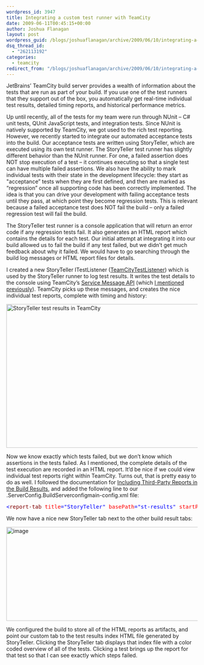 ```yaml
---
wordpress_id: 3947
title: Integrating a custom test runner with TeamCity
date: 2009-06-11T00:45:15+00:00
author: Joshua Flanagan
layout: post
wordpress_guid: /blogs/joshuaflanagan/archive/2009/06/10/integrating-a-custom-test-runner-with-teamcity.aspx
dsq_thread_id:
  - "262113192"
categories:
  - teamcity
redirect_from: "/blogs/joshuaflanagan/archive/2009/06/10/integrating-a-custom-test-runner-with-teamcity.aspx/"
---
```

JetBrains’ TeamCity build server provides a wealth of information about the tests that are run as part of your build. If you use one of the test runners that they support out of the box, you automatically get real-time individual test results, detailed timing reports, and historical performance metrics.

Up until recently, all of the tests for my team were run through NUnit – C# unit tests, QUnit JavaScript tests, and integration tests. Since NUnit is natively supported by TeamCity, we got used to the rich test reporting. However, we recently started to integrate our automated acceptance tests into the build. Our acceptance tests are written using StoryTeller, which are executed using its own test runner. The StoryTeller test runner has slightly different behavior than the NUnit runner. For one, a failed assertion does NOT stop execution of a test – it continues executing so that a single test can have multiple failed assertions. We also have the ability to mark individual tests with their state in the development lifecycle: they start as "acceptance” tests when they are first defined, and then are marked as “regression” once all supporting code has been correctly implemented. The idea is that you can drive your development with failing acceptance tests until they pass, at which point they become regression tests. This is relevant because a failed acceptance test does NOT fail the build – only a failed regression test will fail the build.

The StoryTeller test runner is a console application that will return an error code if any regression tests fail. It also generates an HTML report which contains the details for each test. Our initial attempt at integrating it into our build allowed us to fail the build if any test failed, but we didn’t get much feedback about why it failed. We would have to go searching through the build log messages or HTML report files for details.

I created a new StoryTeller ITestListener (<a href="http://storyteller.tigris.org/source/browse/storyteller/trunk/source/StoryTeller/Engine/TeamCityTestListener.cs?revision=401&view=markup" target="_blank">TeamCityTestListener</a>) which is used by the StoryTeller runner to log test results. It writes the test details to the console using TeamCity’s <a href="http://www.jetbrains.net/confluence/display/TCD4/Build+Script+Interaction+with+TeamCity#BuildScriptInteractionwithTeamCity-ReportingTests" target="_blank">Service Message API</a> (which <a href="https://lostechies.com/blogs/joshuaflanagan/archive/2008/09/10/monkey-patching-rake-for-use-with-teamcity.aspx" target="_blank">I mentioned previously</a>). TeamCity picks up these messages, and creates the nice individual test reports, complete with timing and history:

 <img style="border-top-width: 0px;border-left-width: 0px;border-bottom-width: 0px;border-right-width: 0px" height="378" alt="StoryTeller test results in TeamCity" src="https://lostechies.com/content/joshuaflanagan/uploads/2011/03/image_4C7407A7.png" width="644" border="0" />

Now we know exactly which tests failed, but we don’t know which assertions in the tests failed. As I mentioned, the complete details of the test execution are recorded in an HTML report. It’d be nice if we could view individual test reports right within TeamCity. Turns out, that is pretty easy to do as well. I followed the documentation for <a href="http://www.jetbrains.net/confluence/display/TCD4/Including+Third-Party+Reports+in+the+Build+Results" target="_blank">Including Third-Party Reports in the Build Results</a>, and added the following line to our <TEAMCITY>.ServerConfig.BuildServerconfigmain-config.xml file:

<div>
  <pre><span style="color: #0000ff">&lt;</span><span style="color: #800000">report-tab</span> <span style="color: #ff0000">title</span><span style="color: #0000ff">="StoryTeller"</span> <span style="color: #ff0000">basePath</span><span style="color: #0000ff">="st-results"</span> <span style="color: #ff0000">startPage</span><span style="color: #0000ff">="st-results.htm"</span> <span style="color: #0000ff">/&gt;</span></pre>
</div>

We now have a nice new StoryTeller tab next to the other build result tabs:

[<img style="border-right: 0px;border-top: 0px;border-left: 0px;border-bottom: 0px" height="247" alt="image" src="https://lostechies.com/content/joshuaflanagan/uploads/2011/03/image_thumb_2E4649F3.png" width="644" border="0" />](https://lostechies.com/content/joshuaflanagan/uploads/2011/03/image_2B14620B.png) 

We configured the build to store all of the HTML reports as artifacts, and point our custom tab to the test results index HTML file generated by StoryTeller. Clicking the StoryTeller tab displays that index file with a color coded overview of all of the tests. Clicking a test brings up the report for that test so that I can see exactly which steps failed.